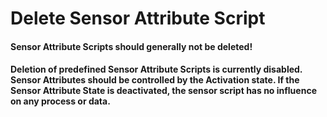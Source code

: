 # Delete Sensor Attribute Script

#### Sensor Attribute Scripts should generally not be deleted!

#### Deletion of predefined Sensor Attribute Scripts is currently disabled. Sensor Attributes should be controlled by the Activation state. If the Sensor Attribute State is deactivated, the sensor script has no influence on any process or data.
